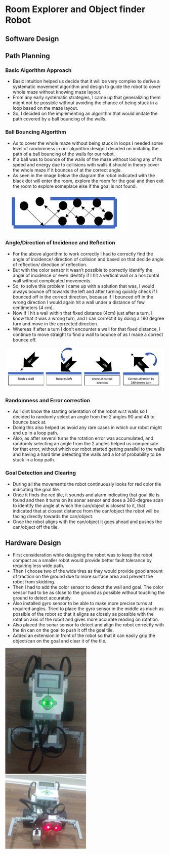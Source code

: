 # Room Explorer and Object finder Robot

## Software Design

## Path Planning
### Basic Algorithm Approach
* Basic Intuition helped us decide that it will be very complex to derive a systematic movement algorithm and design to guide the robot to cover whole maze without knowing maze layout.
* From any early systematic strategies, I came up that generalizing them might not be possible without avoiding the chance of being stuck in a loop based on the maze layout.
* So, I decided on the implementing an algorithm that would imitate the path covered by a ball bouncing of the walls.

### Ball Bouncing Algorithm
* As to cover the whole maze without being stuck in loops I needed some level of randomness in our algorithm design I decided on imitating the path of a ball bouncing of the walls for our robot.
* If a ball was to bounce of the walls of the maze without losing any of its speed and energy due to collisions with walls it should in theory cover the whole maze if it bounces of at the correct angle.
* As seen in the image below the diagram the robot indicated with the black dot will enter the room, explore the room for the goal and then exit the room to explore someplace else if the goal is not found.
<img src="images/ball_bounce.png" width="384">

### Angle/Direction of Incidence and Reflection
* For the above algorithm to work correctly I had to correctly find the angle of incidence/ direction of collision and based on that decide angle of reflection/ direction of reflection.
* But with the color sensor it wasn’t possible to correctly identify the angle of incidence or even identify if I hit a vertical wall or a horizontal wall without complicated movements.
* So, to solve this problem I came up with a solution that was, I would always bounce off towards the left and after turning quickly check if I bounced off in the correct direction, because if I bounced off in the wrong direction I would again hit a wall under a distance of few centimeters (4 cm).
* Now if I hit a wall within that fixed distance (4cm) just after a turn, I know that it was a wrong turn, and I can correct it by doing a 180 degree turn and move in the corrected direction.
* Whereas if after a turn I don’t encounter a wall for that fixed distance, I continue to move straight to find a wall to bounce of as I made a correct bounce off.
<img src="images/wall_rotate.png" width="640">

### Randomness and Error correction
* As I dint know the starting orientation of the robot w.r.t walls so I decided to randomly select an angle from the 2 angles 90 and 45 to bounce back at.
* Doing this also helped us avoid any rare cases in which our robot might end up in a loop path.
* Also, as after several turns the rotation error was accumulated, and randomly selecting an angle from the 2 angles helped us compensate for that error, without which our robot started getting parallel to the walls and having a hard time detecting the walls and a lot of probability to be stuck in a loop path.

### Goal Detection and Clearing
* During all the movements the robot continuously looks for red color tile indicating the goal tile.
* Once it finds the red tile, it sounds and alarm indicating that goal tile is found and then it turns on its sonar sensor and does a 360-degree scan to identify the angle at which the can/object is closest to it, that indicated that at closest distance from the can/object the robot will be facing directly towards the can/object.
* Once the robot aligns with the can/object it goes ahead and pushes the can/object off the tile.


## Hardware Design
* First consideration while designing the robot was to keep the robot compact as a smaller robot would provide better fault tolerance by requiring less wide path.
* Then I choose two of the wide tires as they would provide good amount of traction on the ground due to more surface area and prevent the robot from skidding.
* Then I had to add the color sensor to detect the wall and goal. The color sensor had to be as close to the ground as possible without touching the ground to detect accurately.
* Also installed gyro sensor to be able to make more precise turns at required angles. Tried to place the gyro sensor in the middle as much as possible of the robot so that it aligns as closely as possible with the rotation axis of the robot and gives more accurate reading on rotation.
* Also placed the sonar sensor to detect and align the robot correctly with the tin can on the goal to push it off the goal tile.
* Added an extension in front of the robot so that it can easily grip the object/can on the goal and clear it of the tile.

<img src="images/robot_picture1.png" width="256">

<img src="images/robot_picture2.png" width="256">

